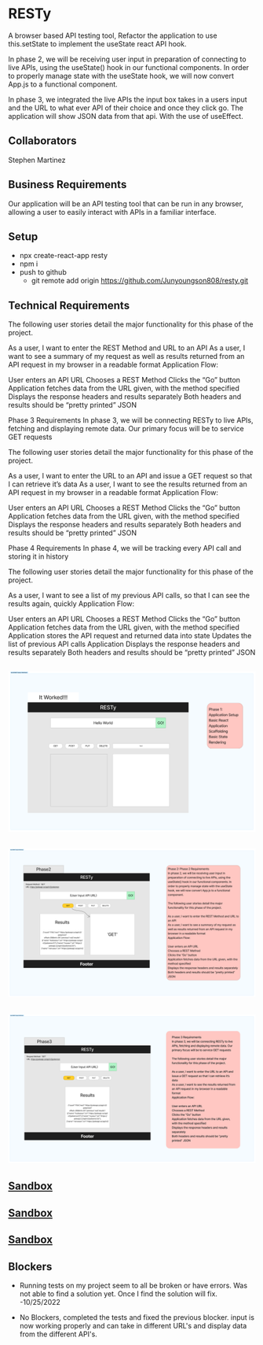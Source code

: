# RESTy

A browser based API testing tool, Refactor the application to use this.setState to implement the useState react API hook.

In phase 2, we will be receiving user input in preparation of connecting to live APIs, using the useState() hook in our functional components. In order to properly manage state with the useState hook, we will now convert App.js to a functional component.

In phase 3, we integrated the live APIs the input box takes in a users input and the URL to what ever API of their choice and once they click go. The application will show JSON data from that api. With the use of useEffect.

## Collaborators

Stephen Martinez

## Business Requirements

Our application will be an API testing tool that can be run in any browser, allowing a user to easily interact with APIs in a familiar interface.

<!-- To Be filled in by you the student as we iterate thru Module 6 Labs -->

## Setup

- npx create-react-app resty
- npm i  <!-- bring in demo code/src folder -->
- push to github
  - git remote add origin <https://github.com/Junyoungson808/resty.git>

## Technical Requirements

The following user stories detail the major functionality for this phase of the project.

As a user, I want to enter the REST Method and URL to an API
As a user, I want to see a summary of my request as well as results returned from an API request in my browser in a readable format
Application Flow:

User enters an API URL
Chooses a REST Method
Clicks the “Go” button
Application fetches data from the URL given, with the method specified
Displays the response headers and results separately
Both headers and results should be “pretty printed” JSON

Phase 3 Requirements
In phase 3, we will be connecting RESTy to live APIs, fetching and displaying remote data. Our primary focus will be to service GET requests

The following user stories detail the major functionality for this phase of the project.

As a user, I want to enter the URL to an API and issue a GET request so that I can retrieve it’s data
As a user, I want to see the results returned from an API request in my browser in a readable format
Application Flow:

User enters an API URL
Chooses a REST Method
Clicks the “Go” button
Application fetches data from the URL given, with the method specified
Displays the response headers and results separately
Both headers and results should be “pretty printed” JSON

Phase 4 Requirements
In phase 4, we will be tracking every API call and storing it in history

The following user stories detail the major functionality for this phase of the project.

As a user, I want to see a list of my previous API calls, so that I can see the results again, quickly
Application Flow:

User enters an API URL
Chooses a REST Method
Clicks the “Go” button
Application fetches data from the URL given, with the method specified
Application stores the API request and returned data into state
Updates the list of previous API calls
Application Displays the response headers and results separately
Both headers and results should be “pretty printed” JSON

## ![UML](./uml-lab26.png)

## ![UML](./uml-lab27.png)

## ![UML](./uml-lab28.png)

## [Sandbox](https://codesandbox.io/p/github/Junyoungson808/resty/phase1.1?file=%2Fpackage-lock.json&selection=%5B%7B%22endColumn%22%3A24%2C%22endLineNumber%22%3A8%2C%22startColumn%22%3A24%2C%22startLineNumber%22%3A8%7D%5D&workspace=%257B%2522activeFileId%2522%253A%2522cl9ndv63g0002lqeb1ca1abe0%2522%252C%2522openFiles%2522%253A%255B%255D%252C%2522sidebarPanel%2522%253A%2522EXPLORER%2522%252C%2522gitSidebarPanel%2522%253A%2522COMMIT%2522%252C%2522sidekickItems%2522%253A%255B%257B%2522type%2522%253A%2522PREVIEW%2522%252C%2522taskId%2522%253A%2522start%2522%252C%2522port%2522%253A3000%252C%2522key%2522%253A%2522cl9nk0zff006b356i9kie9zkp%2522%252C%2522isMinimized%2522%253Afalse%257D%255D%257D)

## [Sandbox](https://codesandbox.io/p/github/Junyoungson808/resty/effectHook?file=%2Fpackage-lock.json&workspace=%257B%2522activeFileId%2522%253A%2522cl9ndv63g0002lqeb1ca1abe0%2522%252C%2522openFiles%2522%253A%255B%255D%252C%2522sidebarPanel%2522%253A%2522EXPLORER%2522%252C%2522gitSidebarPanel%2522%253A%2522COMMIT%2522%252C%2522sidekickItems%2522%253A%255B%257B%2522type%2522%253A%2522PREVIEW%2522%252C%2522taskId%2522%253A%2522start%2522%252C%2522port%2522%253A3000%252C%2522key%2522%253A%2522cl9q9t34b00eo356i2z98pts8%2522%252C%2522isMinimized%2522%253Afalse%257D%255D%257D)

## [Sandbox](https://codesandbox.io/p/github/Junyoungson808/resty/reducer-hook?file=%2Fpackage-lock.json&workspace=%257B%2522activeFileId%2522%253A%2522cl9ndv63g0002lqeb1ca1abe0%2522%252C%2522openFiles%2522%253A%255B%255D%252C%2522sidebarPanel%2522%253A%2522EXPLORER%2522%252C%2522gitSidebarPanel%2522%253A%2522COMMIT%2522%252C%2522sidekickItems%2522%253A%255B%257B%2522type%2522%253A%2522PREVIEW%2522%252C%2522taskId%2522%253A%2522start%2522%252C%2522port%2522%253A3000%252C%2522key%2522%253A%2522cl9rvwwp600ac356i30eiipl2%2522%252C%2522isMinimized%2522%253Afalse%257D%255D%257D)

## Blockers

- Running tests on my project seem to all be broken or have errors. Was not able to find a solution yet. Once I find the solution will fix. -10/25/2022

- No Blockers, completed the tests and fixed the previous blocker. input is now working properly and can take in different URL's and display data from the different API's.
